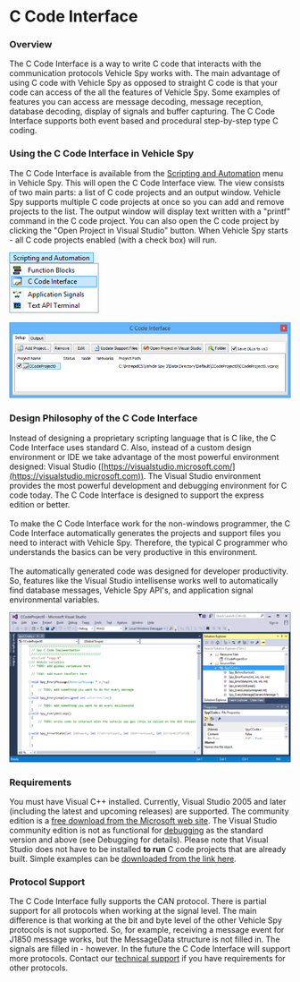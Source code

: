 # C Code Interface

### Overview

The C Code Interface is a way to write C code that interacts with the communication protocols Vehicle Spy works with. The main advantage of using C code with Vehicle Spy as opposed to straight C code is that your code can access of the all the features of Vehicle Spy. Some examples of features you can access are message decoding, message reception, database decoding, display of signals and buffer capturing. The C Code Interface supports both event based and procedural step-by-step type C coding.

### Using the C Code Interface in Vehicle Spy

The C Code Interface is available from the [Scripting and Automation](../) menu in Vehicle Spy. This will open the C Code Interface view. The view consists of two main parts: a list of C code projects and an output window. Vehicle Spy supports multiple C code projects at once so you can add and remove projects to the list. The output window will display text written with a "printf" command in the C code project. You can also open the C code project by clicking the "Open Project in Visual Studio" button. When Vehicle Spy starts - all C code projects enabled (with a check box) will run.

![Figure 1: Getting to the C Code Interface view in Vehicle Spy.](../../../.gitbook/assets/c_code_interface_menu.gif)

![Figure 2: The C Code Interface in Vehicle Spy.](../../../.gitbook/assets/ccode_iface.gif)

### Design Philosophy of the C Code Interface

Instead of designing a proprietary scripting language that is C like, the C Code Interface uses standard C. Also, instead of a custom design environment or IDE we take advantage of the most powerful environment designed: Visual Studio ([https://visualstudio.microsoft.com/](https://visualstudio.microsoft.com)). The Visual Studio environment provides the most powerful development and debugging environment for C code today. The C Code Interface is designed to support the express edition or better.\
\
To make the C Code Interface work for the non-windows programmer, the C Code Interface automatically generates the projects and support files you need to interact with Vehicle Spy. Therefore, the typical C programmer who understands the basics can be very productive in this environment.\
\
The automatically generated code was designed for developer productivity. So, features like the Visual Studio intellisense works well to automatically find database messages, Vehicle Spy API's, and application signal environmental variables.

![Figure 3: Visual Studio is a powerful IDE for developing and debugging C code.](../../../.gitbook/assets/visual_studio.gif)

### Requirements

You must have Visual C++ installed. Currently, Visual Studio 2005 and later (including the latest and upcoming releases) are supported. The community edition is a [free download from the Microsoft web site](https://visualstudio.microsoft.com/vs/community/). The Visual Studio community edition is not as functional for [debugging](c-code-interface-object-names-debugging-and-common-mistakes.md) as the standard version and above (see Debugging for details). Please note that Visual Studio does not have to be installed **to run** C code projects that are already built. Simple examples can be [downloaded from the link here](https://cdn.intrepidcs.net/support/VehicleSpy/CCInterfaceExamples.rar).

### Protocol Support

The C Code Interface fully supports the CAN protocol. There is partial support for all protocols when working at the signal level. The main difference is that working at the bit and byte level of the other Vehicle Spy protocols is not supported. So, for example, receiving a message event for J1850 message works, but the MessageData structure is not filled in. The signals are filled in - however. In the future the C Code Interface will support more protocols. Contact our [technical support](https://intrepidcs.com/contact-us/) if you have requirements for other protocols.
